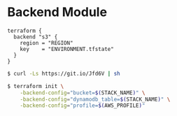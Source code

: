 # Backend Module

```hcl
terraform {
  backend "s3" {
    region = "REGION"
    key    = "ENVIRONMENT.tfstate"
  }
}
```

```bash
$ curl -Ls https://git.io/Jfd6V | sh
```

```bash
$ terraform init \
	-backend-config="bucket=$(STACK_NAME)" \
	-backend-config="dynamodb_table=$(STACK_NAME)" \
	-backend-config="profile=$(AWS_PROFILE)"
```
